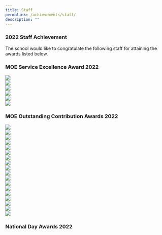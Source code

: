 ```yaml
---
title: Staff
permalink: /achievements/staff/
description: ""
---
```

### 2022 Staff Achievement
The school would like to congratulate the following staff for attaining the awards listed below.&nbsp;<br>
### MOE Service Excellence Award 2022
![](/images/moe%20service%20excellence%20-%20gold.png)<br>
![](/images/moe%20service%20excellence%20-%20gold%202.png)<br>
![](/images/moe%20service%20excellence%20-%20silver.png)<br>
![](/images/moe%20service%20excellence%20-%20silver%202.png) <br>
![](/images/moe%20service%20excellence%20-%20silver%203.png)<br>
![](/images/moe%20service%20excellence%20-%20silver%204.png)

### MOE Outstanding Contribution Awards 2022
![](/images/oca%20individual.png) <br>
![](/images/oca%20ecg.png)<br>
![](/images/oca%20e-ped.png)<br>
![](/images/oca%20partners.png)<br>
![](/images/oca%20sen.png)<br>
![](/images/oca%20sports%20stacking.png)<br>
![](/images/oca%20curriculum%20experience%201.png)<br>
![](/images/curriculum%20experience%202.png)<br>
![](/images/oca%20tt%201.png)<br>
![](/images/oca%20tt%202.png)<br>
![](/images/oca%20swbc%201.png)<br>
![](/images/oca%20swbc%202.png)<br>
![](/images/oca%20student%20leadership%201.png)<br>
![](/images/oca%20student%20leadership%202.png)<br>
![](/images/oca%20alp%201.png)<br>
![](/images/oca%20alp%202.png)<br>
![](/images/oca%20staff%20retreat%201.png)<br>
![](/images/oca%20staff%20retreat%202.png)<br>
### National Day Awards 2022